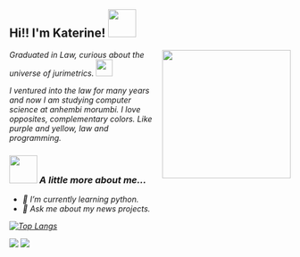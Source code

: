 <h2> Hi!! I'm Katerine! <img src="https://media.giphy.com/media/94ri21p2FjxwX8eIZc/giphy.gif" width="50"></h2>
<img align='right' src="https://media.giphy.com/media/eOgbm1P7Jf3QI1Rqjy/giphy.gif" width="230">
<p><em>Graduated in Law, curious about the universe of jurimetrics.
 </a><img src="https://media.giphy.com/media/AVIBysoYeukjn5gSx3/giphy.gif" width="30">

I ventured into the law for many years and now I am studying computer science at anhembi morumbi. I love opposites, complementary colors. Like purple and yellow, law and programming.

### <img src="https://media.giphy.com/media/VgCDAzcKvsR6OM0uWg/giphy.gif" width="50"> A little more about me...  

- 🌱 I’m currently learning python.  
- 💬 Ask me about my news projects.

[![Top Langs](https://github-readme-stats.vercel.app/api/top-langs/?username=katerine-dev&hide=HTML&theme=radical)](https://github.com/anuraghazra/github-readme-stats)

<div>
<a href = "ka.lwitkoski@gmail.com"><img src="https://img.shields.io/badge/Gmail-D14836?style=for-the-badge&logo=gmail&logoColor=white" target="_blank"></a>
<a href="https://www.linkedin.com/in/katerinewitkoski/" target="_blank"><img src="https://img.shields.io/badge/-LinkedIn-%230077B5?style=for-the-badge&logo=linkedin&logoColor=white" target="_blank"></a>   
</div>
